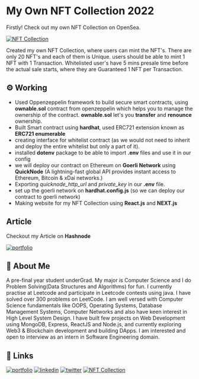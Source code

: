 
# My Own NFT Collection 2022 

Firstly! Check out my own NFT Collection on OpenSea. 

[![NFT Collection](https://img.shields.io/badge/NFT_Collection-000?style=for-the-badge&logo=opensea&logoColor=white)](https://testnets.opensea.io/assets/goerli/0x3B564f2Ed3D6A57825244AdbEc371Be985Be772F/1)


Created my own NFT Collection, where users can mint the NFT's. There are only
20 NFT's and each of them is Unique. users should be able to mint 1 NFT with 1 Transaction. Whitelisted user's have 5 mins
presale time before the actual sale starts, where they are Guaranteed 1 NFT per Transaction. 


## ⚙️ Working

* Used Oppenzeppelin framework to build secure smart contracts, using **ownable.sol** contract from openzeppelin which helps you to manage the ownership of the contract. **ownable.sol** let's you **transfer** and **renounce** ownership.  
* Built Smart contract using **hardhat**, used ERC721 extension known as **ERC721 enumerable**
* creating interface for whitelist contract (as we would not need to inherit and deploy the entire whitelist but only a part of it). 
* installed **dotenv** package to be able to import **.env** files and use it in our config 
* we will deploy our contract on Ethereum on **Goerli Network** using **QuickNode** (A lightning-fast global API provides instant access to Ethereum, Bitcoin & xDai networks.)
* Exporting *quicknode_http_url* and *private_key* in our **.env** file. 
* set up the goerli network on **hardhat.config.js** (so we can deploy our contract to goerli network) 
* Making website for my NFT Collection using **React.js** and **NEXT.js** 


## Article 

Checkout my Article on **Hashnode** 

[![portfolio](https://img.shields.io/badge/how_crypto_wallets_work-000?style=for-the-badge&logo=hashnode&logoColor=lightgreen)](https://student-communities.hashnode.dev/how-crypto-wallets-work)

## 🚀 About Me
A pre-final year student underGrad. My major is Computer Science and I do Problem Solving(Data Structures and Algorithms) for fun. I currently practise at Leetcode and participate in Leetcode contests using java. I have solved over 300 problems on LeetCode. I am well versed with Computer Science fundamentals like OOPS, Operating Systems, Database Management Systems, Computer Networks and also have keen interest in High Level System Design. I have built few projects on Web Development using MongoDB, Express, ReactJS and Node.js, and currently exploring Web3 & Blockchain development and building DApps. I am interested and open to interview as an intern in Software Engineering domain. 

## 🔗 Links
[![portfolio](https://img.shields.io/badge/my_portfolio-000?style=for-the-badge&logo=ko-fi&logoColor=white)](https://frosty-volhard-44eef0.netlify.app/)
[![linkedin](https://img.shields.io/badge/linkedin-0A66C2?style=for-the-badge&logo=linkedin&logoColor=white)](https://www.linkedin.com/in/utkarsh-hadgekar-9a0b411a5/)
[![twitter](https://img.shields.io/badge/twitter-1DA1F2?style=for-the-badge&logo=twitter&logoColor=white)](https://twitter.com/ft_utkarsh)
[![NFT Collection](https://img.shields.io/badge/NFT_Collection-000?style=for-the-badge&logo=opensea&logoColor=white)](https://testnets.opensea.io/assets/goerli/0x3B564f2Ed3D6A57825244AdbEc371Be985Be772F/1)
